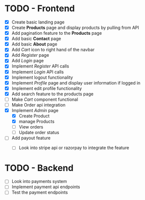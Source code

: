 # TODO - Frontend
  - [x] Create basic landing page
  - [x] Create **Products** page and display products by pulling from API
  - [x] Add pagination feature to the **Products** page
  - [x] Add basic **Contact** page
  - [x] Add basic **About** page
  - [x] Add *Cart* icon to right hand of the navbar
  - [x] Add *Register* page
  - [x] Add *Login* page
  - [x] Implement *Register* API calls
  - [x] Implement *Login* API calls
  - [x] Implement logout functionality
  - [x] Implement *Profile* page and display user information if logged in
  - [x] Implement edit profile functionality
  - [x] Add search feature to the products page
  - [ ] Make *Cart* component functional
  - [ ] Make Order api integration
  - [x] Implement *Admin* page
    - [x] Create Product
    - [x] manage Products
    - [ ] View orders
    - [ ] Update order status
  - [ ] Add payout feature
    - [ ] Look into stripe api or razorpay to integrate the feature


# TODO - Backend
  - [ ] Look into payments system
  - [ ] Implement payment api endpoints
  - [ ] Test the payment endpoints
